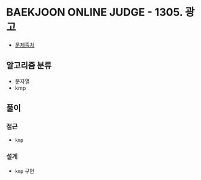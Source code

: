 # BAEKJOON ONLINE JUDGE - 1305. 광고

- [문제출처](https://www.acmicpc.net/problem/1305 '1305. 광고')

## 알고리즘 분류

- 문자열
- kmp

## 풀이

### 접근

- `kmp`

### 설계

- `kmp` 구현
